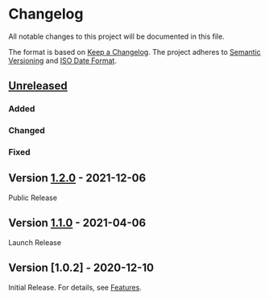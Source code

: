 # Changelog

All notable changes to this project will be documented in this file.

The format is based on [Keep a Changelog](https://keepachangelog.com/en/1.0.0/).
The project adheres to [Semantic Versioning](https://semver.org/spec/v2.0.0.html)
and [ISO Date Format](https://www.iso.org/iso-8601-date-and-time-format.html).

## [Unreleased]

### Added 

### Changed

### Fixed


## Version [1.2.0] - 2021-12-06

Public Release

## Version [1.1.0] - 2021-04-06

Launch Release

## Version [1.0.2] - 2020-12-10

Initial Release. For details, see [Features](https://marcbernardtools.com/docs/mbt-transport-request/features).


[Unreleased]: https://github.com/Marc-Bernard-Tools/MBT-Transport-Request/compare/1.2.0...main
[1.2.0]: https://github.com/Marc-Bernard-Tools/MBT-Transport-Request/compare/1.1.0...1.2.0
[1.1.0]: https://github.com/Marc-Bernard-Tools/MBT-Transport-Request/compare/1.0.2...1.1.0
[1.0.0]: https://github.com/Marc-Bernard-Tools/MBT-Transport-Request/releases/tag/1.0.2

